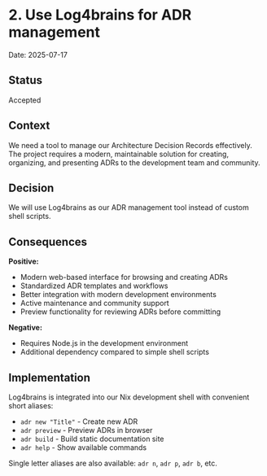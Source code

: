 # 2. Use Log4brains for ADR management

Date: 2025-07-17

## Status

Accepted

## Context

We need a tool to manage our Architecture Decision Records effectively. The project requires a modern, maintainable solution for creating, organizing, and presenting ADRs to the development team and community.

## Decision

We will use Log4brains as our ADR management tool instead of custom shell scripts.

## Consequences

**Positive:**
- Modern web-based interface for browsing and creating ADRs
- Standardized ADR templates and workflows
- Better integration with modern development environments
- Active maintenance and community support
- Preview functionality for reviewing ADRs before committing

**Negative:**
- Requires Node.js in the development environment
- Additional dependency compared to simple shell scripts

## Implementation

Log4brains is integrated into our Nix development shell with convenient short aliases:
- `adr new "Title"` - Create new ADR
- `adr preview` - Preview ADRs in browser  
- `adr build` - Build static documentation site
- `adr help` - Show available commands

Single letter aliases are also available: `adr n`, `adr p`, `adr b`, etc.
